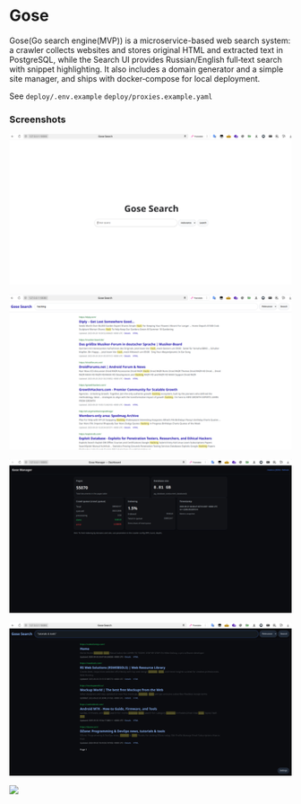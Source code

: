 # Gose

Gose(Go search engine(MVP)) is a microservice-based web search system: a crawler collects websites and stores original HTML and extracted text in PostgreSQL, while the Search UI provides Russian/English full‑text search with snippet highlighting. It also includes a domain generator and a simple site manager, and ships with docker‑compose for local deployment.

See `deploy/.env.example` `deploy/proxies.example.yaml`

### Screenshots

![](screenshots/2025-09-20_23-36_1.png)

![](screenshots/2025-09-20_23-36.png)

![](screenshots/2025-09-21_09-09.png)

![](screenshots/2025-09-21_09-25.png)


![](https://asdertasd.site/counter/gose)